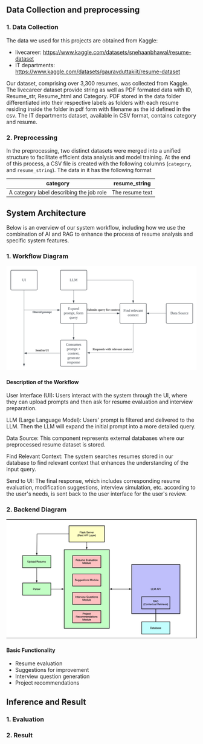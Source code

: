 ## Data Collection and preprocessing

### 1. Data Collection

The data we used for this projects are obtained from Kaggle:

- livecareer: <https://www.kaggle.com/datasets/snehaanbhawal/resume-dataset>
- IT departments: <https://www.kaggle.com/datasets/gauravduttakiit/resume-dataset>

Our dataset, comprising over 3,300 resumes, was collected from Kaggle. The livecareer dataset provide string as well as PDF formated data with ID, Resume_str, Resume_html and Category. PDF stored in the data folder differentiated into their respective labels as folders with each resume residing inside the folder in pdf form with filename as the id defined in the csv. The IT departments dataset, available in CSV format, contains category and resume.

### 2. Preprocessing

In the preprocessing, two distinct datasets were merged into a unified structure to facilitate efficient data analysis and model training. At the end of this process, a CSV file is created with the following columns (`category`, and `resume_string`). The data in it has the following format

| category                                 | resume_string   |
|------------------------------------------|-----------------|
| A category label describing the job role | The resume text |

## System Architecture

Below is an overview of our system workflow, including how we use the combination of AI and RAG to enhance the process of resume analysis and specific system features.

### 1. Workflow Diagram

![LLM diagram](./images/LLM%20diagram.png)

#### Description of the Workflow

User Interface (UI): Users interact with the system through the UI, where they can upload prompts and then ask for resume evaluation and interview preparation.

LLM (Large Language Model): Users' prompt is filtered and delivered to the LLM. Then the LLM will expand the initial prompt into a more detailed query.

Data Source: This component represents external databases where our preprocessed resume dataset is stored.

Find Relevant Context: The system searches resumes stored in our database to find relevant context that enhances the understanding of the input query.

Send to UI: The final response, which includes corresponding resume evaluation, modification suggestions, interview simulation, etc. according to the user's needs, is sent back to the user interface for the user's review.

### 2. Backend Diagram

![Backend diagram](./images/Backend%20diagram.png)

#### Basic Functionality

- Resume evaluation
- Suggestions for improvement
- Interview question generation
- Project recommendations

## Inference and Result

### 1. Evaluation

### 2. Result
